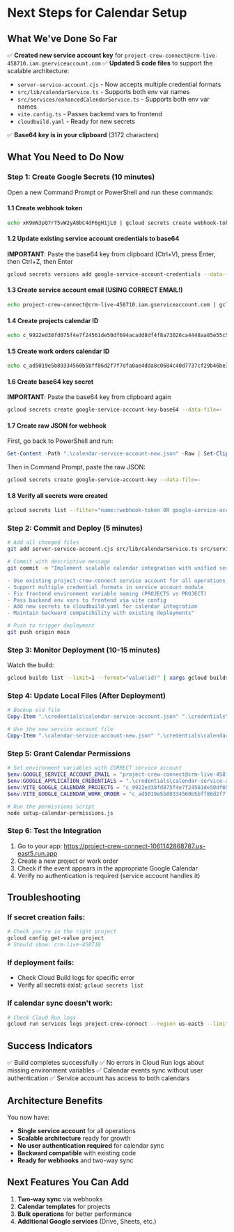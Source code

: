 # Next Steps for Calendar Setup

## What We've Done So Far

✅ **Created new service account key** for `project-crew-connect@crm-live-458710.iam.gserviceaccount.com`
✅ **Updated 5 code files** to support the scalable architecture:

- `server-service-account.cjs` - Now accepts multiple credential formats
- `src/lib/calendarService.ts` - Supports both env var names
- `src/services/enhancedCalendarService.ts` - Supports both env var names
- `vite.config.ts` - Passes backend vars to frontend
- `cloudbuild.yaml` - Ready for new secrets

✅ **Base64 key is in your clipboard** (3172 characters)

## What You Need to Do Now

### Step 1: Create Google Secrets (10 minutes)

Open a new Command Prompt or PowerShell and run these commands:

#### 1.1 Create webhook token

```bash
echo xK9mN3pQ7rT5vW2yA8bC4dF6gH1jL0 | gcloud secrets create webhook-token --data-file=-
```

#### 1.2 Update existing service account credentials to base64

**IMPORTANT**: Paste the base64 key from clipboard (Ctrl+V), press Enter, then Ctrl+Z, then Enter

```bash
gcloud secrets versions add google-service-account-credentials --data-file=-
```

#### 1.3 Create service account email (USING CORRECT EMAIL!)

```bash
echo project-crew-connect@crm-live-458710.iam.gserviceaccount.com | gcloud secrets create google-service-account-email --data-file=-
```

#### 1.4 Create projects calendar ID

```bash
echo c_9922ed38fd075f4e7f24561de50df694acadd8df4f8a73026ca4448aa85e55c5@group.calendar.google.com | gcloud secrets create vite-google-calendar-projects --data-file=-
```

#### 1.5 Create work orders calendar ID

```bash
echo c_ad5019e5b89334560b5bff86d2f7f7dfa0ae4dda8c0684c40d7737cf29b46be3@group.calendar.google.com | gcloud secrets create vite-google-calendar-work-order --data-file=-
```

#### 1.6 Create base64 key secret

**IMPORTANT**: Paste the base64 key from clipboard again

```bash
gcloud secrets create google-service-account-key-base64 --data-file=-
```

#### 1.7 Create raw JSON for webhook

First, go back to PowerShell and run:

```powershell
Get-Content -Path ".\calendar-service-account-new.json" -Raw | Set-Clipboard
```

Then in Command Prompt, paste the raw JSON:

```bash
gcloud secrets create google-service-account-key --data-file=-
```

#### 1.8 Verify all secrets were created

```bash
gcloud secrets list --filter="name:(webhook-token OR google-service-account-email OR vite-google-calendar-projects OR vite-google-calendar-work-order OR google-service-account-key-base64 OR google-service-account-key)" --format="table(name)"
```

### Step 2: Commit and Deploy (5 minutes)

```bash
# Add all changed files
git add server-service-account.cjs src/lib/calendarService.ts src/services/enhancedCalendarService.ts vite.config.ts cloudbuild.yaml

# Commit with descriptive message
git commit -m "Implement scalable calendar integration with unified service account

- Use existing project-crew-connect service account for all operations
- Support multiple credential formats in service account module
- Fix frontend environment variable naming (PROJECTS vs PROJECT)
- Pass backend env vars to frontend via vite config
- Add new secrets to cloudbuild.yaml for calendar integration
- Maintain backward compatibility with existing deployments"

# Push to trigger deployment
git push origin main
```

### Step 3: Monitor Deployment (10-15 minutes)

Watch the build:

```bash
gcloud builds list --limit=1 --format="value(id)" | xargs gcloud builds log --stream
```

### Step 4: Update Local Files (After Deployment)

```powershell
# Backup old file
Copy-Item ".\credentials\calendar-service-account.json" ".\credentials\calendar-service-account-old.json"

# Use the new service account file
Copy-Item ".\calendar-service-account-new.json" ".\credentials\calendar-service-account.json" -Force
```

### Step 5: Grant Calendar Permissions

```powershell
# Set environment variables with CORRECT service account
$env:GOOGLE_SERVICE_ACCOUNT_EMAIL = "project-crew-connect@crm-live-458710.iam.gserviceaccount.com"
$env:GOOGLE_APPLICATION_CREDENTIALS = ".\credentials\calendar-service-account.json"
$env:VITE_GOOGLE_CALENDAR_PROJECTS = "c_9922ed38fd075f4e7f24561de50df694acadd8df4f8a73026ca4448aa85e55c5@group.calendar.google.com"
$env:VITE_GOOGLE_CALENDAR_WORK_ORDER = "c_ad5019e5b89334560b5bff86d2f7f7dfa0ae4dda8c0684c40d7737cf29b46be3@group.calendar.google.com"

# Run the permissions script
node setup-calendar-permissions.js
```

### Step 6: Test the Integration

1. Go to your app: https://project-crew-connect-1061142868787.us-east5.run.app
2. Create a new project or work order
3. Check if the event appears in the appropriate Google Calendar
4. Verify no authentication is required (service account handles it)

## Troubleshooting

### If secret creation fails:

```bash
# Check you're in the right project
gcloud config get-value project
# Should show: crm-live-458710
```

### If deployment fails:

- Check Cloud Build logs for specific error
- Verify all secrets exist: `gcloud secrets list`

### If calendar sync doesn't work:

```bash
# Check Cloud Run logs
gcloud run services logs project-crew-connect --region us-east5 --limit=50
```

## Success Indicators

✅ Build completes successfully
✅ No errors in Cloud Run logs about missing environment variables
✅ Calendar events sync without user authentication
✅ Service account has access to both calendars

## Architecture Benefits

You now have:

- **Single service account** for all operations
- **Scalable architecture** ready for growth
- **No user authentication required** for calendar sync
- **Backward compatible** with existing code
- **Ready for webhooks** and two-way sync

## Next Features You Can Add

1. **Two-way sync** via webhooks
2. **Calendar templates** for projects
3. **Bulk operations** for better performance
4. **Additional Google services** (Drive, Sheets, etc.)
